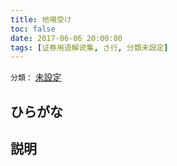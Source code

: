 ```yaml
---
title: 地場受け
toc: false
date: 2017-06-06 20:00:00
tags: [证券用语解说集, さ行, 分類未設定]
---
```


`分類：` [未設定](/tags/分類未設定/)

## ひらがな



## 説明

